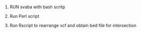1) RUN svaba with bash scritp 

2) Run Perl script

3) Run Rscript to rearrange vcf and obtain bed file for intersection


